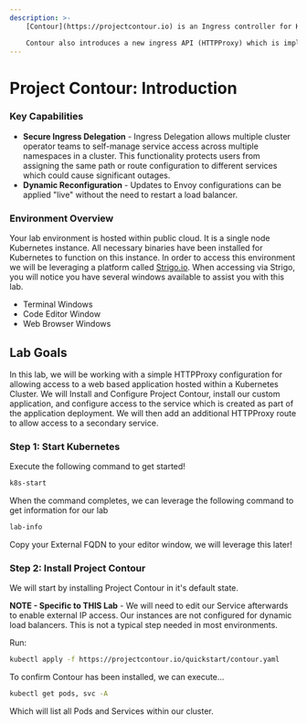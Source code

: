 ```yaml
---
description: >-
    [Contour](https://projectcontour.io) is an Ingress controller for Kubernetes that works by deploying the Envoy proxy as a reverse proxy and load balancer. Contour supports dynamic configuration updates out of the box while maintaining a lightweight profile.

    Contour also introduces a new ingress API (HTTPProxy) which is implemented via a Custom Resource Definition (CRD). Its goal is to expand upon the functionality of the Ingress API to allow for a richer user experience as well as solve shortcomings in the original design.
---
```


# Project Contour: Introduction

### Key Capabilities

* **Secure Ingress Delegation** - Ingress Delegation allows multiple cluster operator teams to self-manage service access across multiple namespaces in a cluster. This functionality protects users from assigning the same path or route configuration to different services which could cause significant outages.
* **Dynamic Reconfiguration** - Updates to Envoy configurations can be applied "live" without the need to restart a load balancer.

### Environment Overview

Your lab environment is hosted within public cloud. It is a single node Kubernetes instance. All necessary binaries have been installed for Kubernetes to function on this instance. In order to access this environment we will be leveraging a platform called [Strigo.io](https://strigo.io). When accessing via Strigo, you will notice you have several windows available to assist you with this lab.

* Terminal Windows
* Code Editor Window
* Web Browser Windows

## Lab Goals

In this lab, we will be working with a simple HTTPProxy configuration for allowing access to a web based application hosted within a Kubernetes Cluster. We will Install and Configure Project Contour, install our custom application, and configure access to the service which is created as part of the application deployment. We will then add an additional HTTPProxy route to allow access to a secondary service.

### Step 1: Start Kubernetes

Execute the following command to get started!

```bash
k8s-start
```

When the command completes, we can leverage the following command to get information for our lab

```bash
lab-info
```

Copy your External FQDN to your editor window, we will leverage this later!

### Step 2: Install Project Contour

We will start by installing Project Contour in it's default state.

**NOTE - Specific to THIS Lab** - We will need to edit our Service afterwards to enable external IP access. Our instances are not configured for dynamic load balancers. This is not a typical step needed in most environments.

Run:

```bash
kubectl apply -f https://projectcontour.io/quickstart/contour.yaml
```

To confirm Contour has been installed, we can execute...

```bash
kubectl get pods, svc -A
```

Which will list all Pods and Services within our cluster.